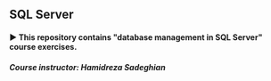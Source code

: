 ## SQL Server
#### ▶ This repository contains "database management in SQL Server" course exercises.

##### Course instructor: Hamidreza Sadeghian

